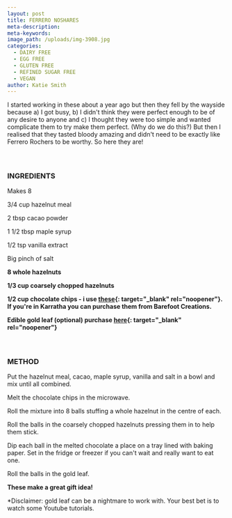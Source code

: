 ```yaml
---
layout: post
title: FERRERO NOSHARES
meta-description:
meta-keywords:
image_path: /uploads/img-3908.jpg
categories:
  - DAIRY FREE
  - EGG FREE
  - GLUTEN FREE
  - REFINED SUGAR FREE
  - VEGAN
author: Katie Smith
---
```


I started working in these about a year ago but then they fell by the wayside because a) I got busy, b) I didn't think they were perfect enough to be of any desire to anyone and c) I thought they were too simple and wanted complicate them to try make them perfect. (Why do we do this?) But then I realised that they tasted bloody amazing and didn't need to be exactly like Ferrero Rochers to be worthy. So here they are\!

#### &nbsp;

### INGREDIENTS

Makes 8

3/4 cup hazelnut meal

2 tbsp cacao powder

1 1/2 tbsp maple syrup

1/2 tsp vanilla extract

Big pinch of salt

**8 whole hazelnuts**

**1/3 cup coarsely chopped hazelnuts**

**1/2 cup chocolate chips - i use [these](https://www.goodness.com.au/organic-dark-chocolate-drops-55-cocoa-5kg/){: target="_blank" rel="noopener"}. If you're in Karratha you can purchase them from Barefoot Creations.**

**Edible gold leaf (optional) purchase [here](https://www.bakeboss.com.au/product/8243-cake-craft-edible-24k-gold-leaf-5-sheets){: target="_blank" rel="noopener"}**

#### &nbsp;

### METHOD

Put the hazelnut meal, cacao, maple syrup, vanilla and salt in a bowl and mix until all combined.

Melt the chocolate chips in the microwave.

Roll the mixture into 8 balls stuffing a whole hazelnut in the centre of each.&nbsp;

Roll the balls in the coarsely chopped hazelnuts pressing them in to help them stick.

Dip each ball in the melted chocolate a place on a tray lined with baking paper. Set in the fridge or freezer if you can't wait and really want to eat one.

Roll the balls in the gold leaf.

**These make a great gift idea\!**

\*Disclaimer: gold leaf can be a nightmare to work with. Your best bet is to watch some Youtube tutorials.

&nbsp;

&nbsp;